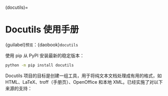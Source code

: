 (docutils)=
# Docutils 使用手册

{guilabel}`预览`：{daobook}`docutils`

使用 pip 从 PyPI 安装最新的稳定版本：

```sh
python -m pip install docutils
```

Docutils 项目的目标是创建一组工具，用于将纯文本文档处理成有用的格式，如 HTML、LaTeX、troff（手册页）、OpenOffice 和本地 XML。已经实施了对以下来源的支持：